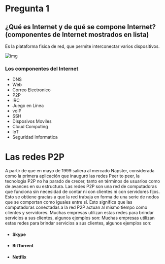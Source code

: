 
# Pregunta 1
## ¿Qué es Internet y de qué se compone Internet? (componentes de Internet mostrados en lista)
Es la plataforma fisica de red, que permite interconectar varios dispositivos.

![img](http://4.bp.blogspot.com/_lW0NoXuUtpY/So4Y5EOv5yI/AAAAAAAAAA8/qDPCPUiPjZQ/s400/ciencia-01-internet-10000.jpg)

### Los componentes del Internet
* DNS
* Web
* Correo Electronico
* P2P
* IRC
* Juego en Línea
* voIP
* SSH
* Disposivos Moviles
* Cloud Computing
* IoT
* Seguridad Informatica



# Las redes P2P
A partir de que en mayo de 1999 saliera al mercado Napster,
considerada como la primera aplicación que inauguró las redes Peer to peer,
la tecnología P2P no ha parado de crecer, tanto en términos de usuarios
como de avances en su estructura.
Las redes P2P son una red de computadoras que funciona sin necesidad de
contar ni con clientes ni con servidores fijos. Esto se obtiene gracias a que
la red trabaja en forma de una serie de nodos que se comportan como iguales
entre sí. Esto significa que las computadoras conectadas a la red P2P
actuan al mismo tiempo como clientes y servidores.
Muchas empresas utilizan estas redes para brindar servicios a sus clientes,
algunos ejemplos son:
Muchas empresas utilizan estas redes para brindar servicios a sus clientes,
algunos ejemplos son:
* #### Skype
* #### BitTorrent
* #### Netflix
